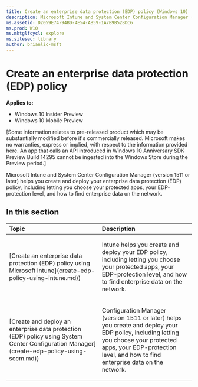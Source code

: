 ```yaml
---
title: Create an enterprise data protection (EDP) policy (Windows 10)
description: Microsoft Intune and System Center Configuration Manager (version 1511 or later) helps you create and deploy your enterprise data protection (EDP) policy, including letting you choose your protected apps, your EDP-protection level, and how to find enterprise data on the network.
ms.assetid: D2059E74-94BD-4E54-AB59-1A7B9B52BDC6
ms.prod: W10
ms.mktglfcycl: explore
ms.sitesec: library
author: brianlic-msft
---
```


# Create an enterprise data protection (EDP) policy


**Applies to:**

-   Windows 10 Insider Preview
-   Windows 10 Mobile Preview

\[Some information relates to pre-released product which may be substantially modified before it's commercially released. Microsoft makes no warranties, express or implied, with respect to the information provided here. An app that calls an API introduced in Windows 10 Anniversary SDK Preview Build 14295 cannot be ingested into the Windows Store during the Preview period.\]

Microsoft Intune and System Center Configuration Manager (version 1511 or later) helps you create and deploy your enterprise data protection (EDP) policy, including letting you choose your protected apps, your EDP-protection level, and how to find enterprise data on the network.

## In this section


<table>
<colgroup>
<col width="50%" />
<col width="50%" />
</colgroup>
<thead>
<tr class="header">
<th align="left">Topic</th>
<th align="left">Description</th>
</tr>
</thead>
<tbody>
<tr class="odd">
<td align="left"><p>[Create an enterprise data protection (EDP) policy using Microsoft Intune](create-edp-policy-using-intune.md))</p></td>
<td align="left"><p>Intune helps you create and deploy your EDP policy, including letting you choose your protected apps, your EDP-protection level, and how to find enterprise data on the network.</p></td>
</tr>
<tr class="even">
<td align="left"><p>[Create and deploy an enterprise data protection (EDP) policy using System Center Configuration Manager](create-edp-policy-using-sccm.md))</p></td>
<td align="left"><p>Configuration Manager (version 1511 or later) helps you create and deploy your EDP policy, including letting you choose your protected apps, your EDP-protection level, and how to find enterprise data on the network.</p></td>
</tr>
</tbody>
</table>

 

 

 





